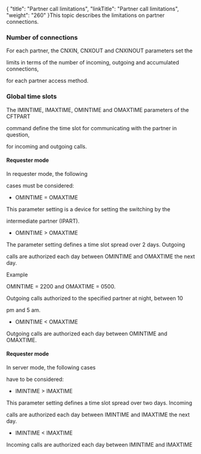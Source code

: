 {
    "title": "Partner  call limitations",
    "linkTitle": "Partner call  limitations",
    "weight": "260"
}This topic describes the limitations on partner connections.

### Number of connections

For each partner, the CNXIN, CNXOUT and CNXINOUT parameters set the
limits in terms of the number of incoming, outgoing and accumulated connections,
for each partner access method.

### Global time slots

The IMINTIME, IMAXTIME, OMINTIME and OMAXTIME parameters of the CFTPART
command define the time slot for communicating with the partner in question,
for incoming and outgoing calls.

#### Requester mode

In requester mode, the following
cases must be considered:

-   OMINTIME = OMAXTIME

This parameter setting is a device for setting the switching by the
intermediate partner (IPART).

-   OMINTIME > OMAXTIME

The parameter setting defines a time slot spread over 2 days. Outgoing
calls are authorized each day between OMINTIME and OMAXTIME the next day.

Example

OMINTIME = 2200 and OMAXTIME = 0500.  
Outgoing calls authorized to the specified partner at night, between 10
pm and 5 am.

-   OMINTIME &lt; OMAXTIME

Outgoing calls are authorized each day between OMINTIME and OMAXTIME.

#### Requester mode

In server mode, the following cases
have to be considered:

-   IMINTIME > IMAXTIME

This parameter setting defines a time slot spread over two days. Incoming
calls are authorized each day between IMINTIME and IMAXTIME the next day.

-   IMINTIME &lt; IMAXTIME

Incoming calls are authorized each day between IMINTIME and IMAXTIME
